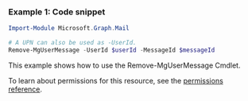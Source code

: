 ### Example 1: Code snippet

```powershellImport-Module Microsoft.Graph.Mail

# A UPN can also be used as -UserId.
Remove-MgUserMessage -UserId $userId -MessageId $messageId
```
This example shows how to use the Remove-MgUserMessage Cmdlet.
To learn about permissions for this resource, see the [permissions reference](/graph/permissions-reference).

